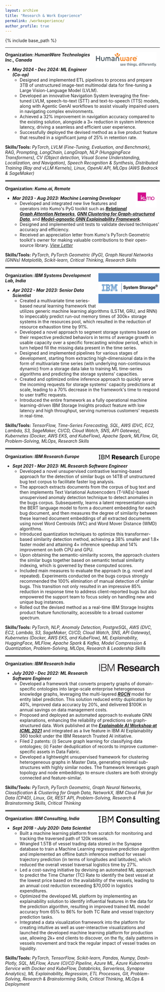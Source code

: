 ```yaml
---
layout: archive
title: "Research & Work Experience"
permalink: /workexperience/
author_profile: true
---
```


{% include base_path %}

---

<img align="right" src="../files/humanware_logo.jpeg" width=200px hspace="10">

**Organization: *HumanWare Technologies Inc., Canada***
- ***May 2024 - Dec 2024: ML Engineer (Co-op)***
  - Designed and implemented ETL pipelines to process and prepare 3TB of unstructured image-text multimodal data for fine-tuning a Large Vision-Language Model (LVLM).
  - Developed an innovative Navigation System leveraging the fine-tuned LVLM, speech-to-text (STT) and text-to-speech (TTS) models, along with Agentic GenAI workflows to assist visually impaired users in navigating complex environments.
  - Achieved a 32% improvement in navigation accuracy compared to the existing solution, alongside a 3$\times$ reduction in system inference latency, driving a seamless and efficient user experience.
  - Successfully deployed the devised method as a live product feature that resulted in a significant jump of 25% in retention rate.

**Skills/Tools:** *PyTorch, LVLM (Fine-Tuning, Evaluation, and Benchmark), RAG, Prompting, LangChain, LangGraph, NLP (HunggingFace Transformers), CV (Object detection, Visual Scene Understanding, Localization, and Navigation), Speech Recognition & Synthesis, Distributed Training (Ray and vLLM Kernels), Linux, OpenAI API, MLOps (AWS Bedrock & SageMaker)*

<hr style="border:2px solid gray">

<img align="right" src="../files/kumo_ai_logo.jpeg" width=70px hspace="10">

**Organization: *Kumo.ai, Remote***
- ***Mar 2023 - Aug 2023: Machine Learning Developer***
  - Developed and integrated new live features and operators into Kumo's PyG toolkit such as [<ins>**_Relational Graph Attention Networks_**</ins>](https://pytorch-geometric.readthedocs.io/en/latest/generated/torch_geometric.nn.conv.RGATConv.html#torch_geometric.nn.conv.RGATConv), [<ins>**_GNN Clustering for Graph-structured Data_**</ins>](https://pytorch-geometric.readthedocs.io/en/latest/generated/torch_geometric.nn.dense.DMoNPooling.html#torch_geometric.nn.dense.DMoNPooling), and [<ins>**_Model-agnostic GNN Explainability Framework_**</ins>](https://pytorch-geometric.readthedocs.io/en/latest/generated/torch_geometric.explain.algorithm.GraphMaskExplainer.html#torch_geometric.explain.algorithm.GraphMaskExplainer).
  - Designed and implemented unit tests to validate devised techniques' accuracy and efficiency.
  - Received an appreciation letter from Kumo's PyTorch Geometric toolkit's owner for making valuable contributions to their open-source library. [*View Letter*](https://github.com/fork123aniket/fork123aniket.github.io/blob/master/files/appreciation_letter.pdf)

**Skills/Tools:** *PyTorch, PyTorch Geometric (PyG), Graph Neural Networks (GNNs) Matplotlib, Scikit-learn, Critical Thinking, Research Skills*

<hr style="border:2px solid gray">

<img align="right" src="../files/newibmsystemstorage.png" width=200px height=100px>

**Organization: *IBM Systems Development Lab, India***
- ***Apr 2022 - Mar 2023: Senior Data Scientist***
  - Created a multivariate time series-based neural learning framework that utilizes generic machine learning algorithms (LSTM, GRU, and RNN) to impeccably predict run-out memory times of 300k+ storage systems in the resources pool, which resulted in the reduction of resource exhaustion time by 91%.
  - Developed a novel approach to segment storage systems based on their respective predicted behaviors in terms of average growth in usable capacity over a specific forecasting window period, which in turn helped fill the missing data present in the time series.
  - Designed and implemented pipelines for various stages of development, starting from extracting high-dimensional data in the form of multivariate time series (with underlying non-continuous dynamic) from a storage data lake to training ML time-series algorithms and predicting the storage systems' capacities.
  - Created and optimized online inference approach to quickly serve the incoming requests for storage systems' capacity predictions at scale, leading to a 70% decrease in the framework's time to respond to user traffic requests.
  - Introduced the entire framework as a fully operational machine learning-driven IBM Storage Insights product feature with low latency and high throughput, serving numerous customers' requests in real-time.

**Skills/Tools:** *TensorFlow, Time-Series Forecasting, SQL, AWS (DVC, EC2, Lambda, S3, SageMaker, CI/CD, Cloud Watch, SNS, API Gateway), Kubernetes (Docker, AWS EKS, and KubeFlow), Apache Spark, MLFlow, Git, Problem-Solving, MLOps, Research Skills*

<hr style="border:2px solid gray">

<img align="right" src="../files/irl.png" width=200px>

**Organization: *IBM Research Europe***
- ***Sept 2021 - Mar 2023: ML Research Software Engineer***
  - Developed a novel unsupervised contrastive learning-based approach for the detection of similar bugs on 14TB of unstructured bug text corpus to facilitate faster log analysis. 
  - The approach extracts documents from the corpus of bug text and then implements Text Variational Autoencoders (T-VAEs)-based unsupervised anomaly detection technique to detect anomalies in the bugs corpus. Subsequently, learns a latent representation using the BERT language model to form a document embedding for each bug document, and then measures the degree of similarity between these learned document embeddings of all extracted documents using novel Word Centroids (WC) and Word Mover Distance (WMD) algorithms.
  - Introduced quantization techniques to optimize this transformer-based similarity detection method, achieving a 38% smaller and 1.8$\times$ faster model and attaining 4$\times$ inference speedup and 14% improvement on both CPU and GPU.
  - Upon obtaining the semantic-similarity scores, the approach clusters the similar bugs together based on semantic textual similarity indexing, which is governed by these computed scores.
  - Included main measures to evaluate the approach (e.g. novel and repeated). Experiments conducted on the bugs corpus strongly recommended the 100% elimination of manual detection of similar bugs. This transition not only resulted in an impressive 85% reduction in response time to address client-reported bugs but also empowered the support team to focus solely on handling new and unique bug instances.
  - Rolled out the devised method as a real-time IBM Storage Insights product feature functionality, accessible to a broad customer spectrum.

**Skills/Tools:** *PyTorch, NLP, Anomaly Detection, PostgreSQL, AWS (DVC, EC2, Lambda, S3, SageMaker, CI/CD, Cloud Watch, SNS, API Gateway), Kubernetes (Docker, AWS EKS, and KubeFlow), ML Explainability, HuggingFace, MLFlow, Apache Spark & Kafka, Model Compression & Quantization, Problem-Solving, MLOps, Research & Leadership Skills*

<hr style="border:2px solid gray">

<img align="right" src="../files/ibmresearch.png" width=200px>

**Organization: *IBM Research India***
- ***July 2020 - Dec 2022: ML Research Software Engineer***
  - Developed a framework that converts property graphs of domain-specific ontologies into large-scale enterprise heterogeneous knowledge graphs, leveraging the multi-layered [<ins>**_RGCN_**</ins>](https://arxiv.org/abs/1703.06103) model for entity label prediction. This solution reduced entity duplication by 40%, improved data accuracy by 20%, and delivered $100K in annual savings on data management costs.
  - Proposed and deployed an automated approach to evaluate GNN explanations, enhancing the reliability of predictions on graph-structured data. Work published at the [<ins>**_Explainable AI Workshop at ICML 2021_**</ins>](https://arxiv.org/html/2107.08821#:~:text=title%3A%20towards%20automated%20evaluation%20of%20explanations%20in%20graph%20neural%20networks) and integrated as a live feature in IBM AI Explainability 360 toolkit under the IBM Research Trusted AI initiative.
  - Filed 2 patents: (i) Secure graph learning for classifying data ontologies; (ii) Faster deduplication of records to improve customer-specific assets in Data Fabric.
  - Developed a lightweight unsupervised framework for clustering heterogeneous graphs in Master Data, generating minimal sub-structures with highly similar nodes. The framework leverages graph topology and node embeddings to ensure clusters are both strongly connected and feature-similar.

**Skills/Tools:** *PyTorch, PyTorch Geometric, Graph Neural Networks, Classification & Clustering for Graph Data, NetworkX, IBM Cloud Pak for Data (CP4D), Linux, Git, REST API, Problem-Solving, Research & Brainstorming Skills, Critical Thinking*

<hr style="border:2px solid gray">

<img align="right" src="../files/ibmconsulting.png" width=200px>

**Organization: *IBM Consulting, India***
- ***Sept 2018 - July 2020: Data Scientist***
  - Built a machine learning platform from scratch for monitoring and tracking the traversed path of 120k vessels.
  - Wrangled 1.5TB of vessel trading data stored in the Synapse database to train a Machine Learning regressive prediction algorithm and implemented an offline batch inference method for vessel trajectory prediction (in terms of longitudes and latitudes), which reduced the overall vessel traversal logistics time by 27%.
  - Led a cost-saving initiative by devising an automated ML approach to predict the Time Charter (TC) Rate to identify the best vessel at the lowest price based on the availability of the vessels, leading to an annual cost reduction exceeding $70,000 in logistics expenditures.
  - Optimized the developed ML platform by implementing an explainability solution to identify influential features in the data for the prediction algorithm, resulting in improved trained ML model accuracy from 65% to 86% for both TC Rate and vessel trajectory prediction tasks.
  - Integrated a data visualization framework into the platform for creating intuitive as well as user-interactive visualizations and launched the developed machine learning platform for production use, allowing 2k+ end clients to discover, on the fly, daily patterns in vessels movement and track the regular impact of vessel trades on liquidity.
 
**Skills/Tools:** *PyTorch, TensorFlow, Scikit-learn, Pandas, Numpy, Dash-Plotly, SQL, MLFlow, Azure (CI/CD Pipeline, Azure ML, Azure Kubernetes Service with Docker and KubeFlow, Databricks, Serverless, Synapse Analytics), ML Explainability, Regression, ETL Processes, Git, Problem-Solving, Research & Brainstorming Skills, Critical Thinking, MLOps & Deployment*
